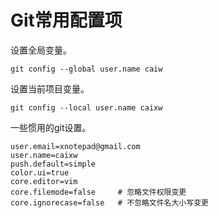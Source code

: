 Git常用配置项
============


设置全局变量。
```shell
git config --global user.name caiw
```

设置当前项目变量。
```shell
git config --local user.name caixw
```

一些惯用的git设置。
```shell
user.email=xnotepad@gmail.com
user.name=caixw
push.default=simple
color.ui=true
core.editor=vim
core.filemode=false     # 忽略文件权限变更
core.ignorecase=false   # 不忽略文件名大小写变更
```

